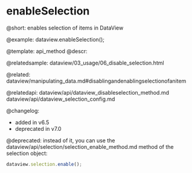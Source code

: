 enableSelection
=============

@short: enables selection of items in DataView


@example:
dataview.enableSelection();







@template: api_method
@descr:


@relatedsample: dataview/03_usage/06_disable_selection.html

@related: dataview/manipulating_data.md#disablingandenablingselectionofanitem

@relatedapi: dataview/api/dataview_disableselection_method.md
dataview/api/dataview_selection_config.md

@changelog: 
- added in v6.5
- deprecated in v7.0

@deprecated: instead of it, you can use the dataview/api/selection/selection_enable_method.md method of the selection object:
~~~js
dataview.selection.enable();
~~~